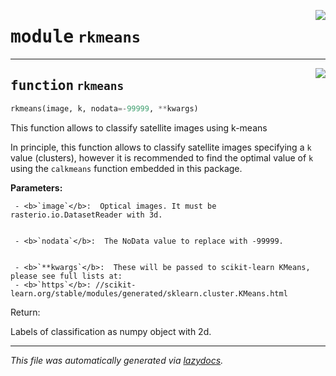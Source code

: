 <!-- markdownlint-disable -->

<a href="..\scikit-eo\rkmeans.py#L0"><img align="right" style="float:right;" src="https://img.shields.io/badge/-source-cccccc?style=flat-square"></a>

# <kbd>module</kbd> `rkmeans`





---

<a href="..\scikit-eo\rkmeans.py#L6"><img align="right" style="float:right;" src="https://img.shields.io/badge/-source-cccccc?style=flat-square"></a>

## <kbd>function</kbd> `rkmeans`

```python
rkmeans(image, k, nodata=-99999, **kwargs)
```

This function allows to classify satellite images using k-means 

In principle, this function allows to classify satellite images specifying a ```k``` value (clusters), however it is recommended to find the optimal value of ```k``` using the ```calkmeans``` function embedded in this package.  



**Parameters:**
  


     - <b>`image`</b>:  Optical images. It must be rasterio.io.DatasetReader with 3d. 


     - <b>`nodata`</b>:  The NoData value to replace with -99999.  


     - <b>`**kwargs`</b>:  These will be passed to scikit-learn KMeans, please see full lists at: 
     - <b>`https`</b>: //scikit-learn.org/stable/modules/generated/sklearn.cluster.KMeans.html 

Return: 

Labels of classification as numpy object with 2d. 




---

_This file was automatically generated via [lazydocs](https://github.com/ml-tooling/lazydocs)._
